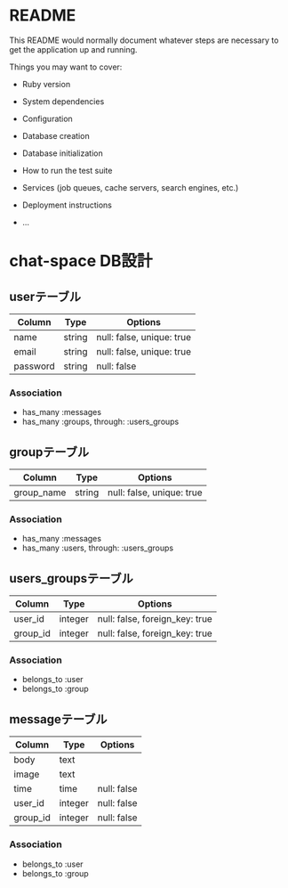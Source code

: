 # README

This README would normally document whatever steps are necessary to get the
application up and running.

Things you may want to cover:

* Ruby version

* System dependencies

* Configuration

* Database creation

* Database initialization

* How to run the test suite

* Services (job queues, cache servers, search engines, etc.)

* Deployment instructions

* ...

# chat-space DB設計
## userテーブル

|Column|Type|Options|
|------|----|-------|
|name|string|null: false, unique: true|
|email|string|null: false, unique: true|
|password|string|null: false|
### Association
- has_many :messages
- has_many  :groups,  through:  :users_groups

## groupテーブル

|Column|Type|Options|
|------|----|-------|
|group_name|string|null: false, unique: true|
### Association
- has_many :messages
- has_many  :users,  through:  :users_groups

## users_groupsテーブル

|Column|Type|Options|
|------|----|-------|
|user_id|integer|null: false, foreign_key: true|
|group_id|integer|null: false, foreign_key: true|
### Association
- belongs_to :user
- belongs_to :group

## messageテーブル

|Column|Type|Options|
|------|----|-------|
|body|text||
|image|text||
|time|time|null: false|
|user_id|integer|null: false|
|group_id|integer|null: false|
### Association
- belongs_to :user
- belongs_to :group

